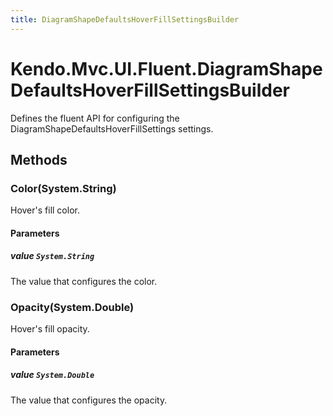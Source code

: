 ```yaml
---
title: DiagramShapeDefaultsHoverFillSettingsBuilder
---
```


# Kendo.Mvc.UI.Fluent.DiagramShapeDefaultsHoverFillSettingsBuilder
Defines the fluent API for configuring the DiagramShapeDefaultsHoverFillSettings settings.




## Methods


### Color(System.String)
Hover's fill color.


#### Parameters

##### value `System.String`
The value that configures the color.





### Opacity(System.Double)
Hover's fill opacity.


#### Parameters

##### value `System.Double`
The value that configures the opacity.






